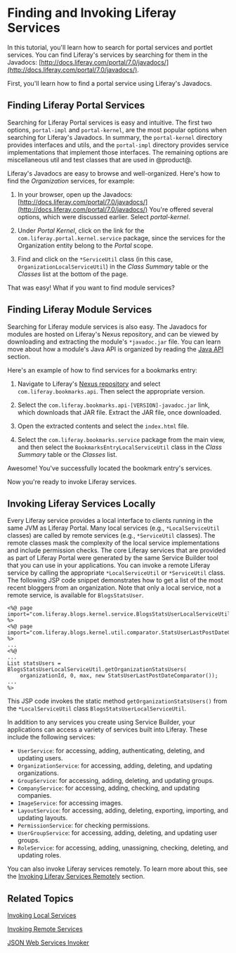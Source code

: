 # Finding and Invoking Liferay Services

In this tutorial, you'll learn how to search for portal services and portlet
services. You can find Liferay's services by searching for them in the Javadocs:
[http://docs.liferay.com/portal/7.0/javadocs/](http://docs.liferay.com/portal/7.0/javadocs/).

First, you'll learn how to find a portal service using Liferay's Javadocs. 

## Finding Liferay Portal Services

Searching for Liferay Portal services is easy and intuitive. The first two
options, `portal-impl` and `portal-kernel`, are the most popular options when
searching for Liferay's Javadocs. In summary, the `portal-kernel` directory
provides interfaces and utils, and the `portal-impl` directory provides
service implementations that implement those interfaces. The remaining options
are miscellaneous util and test classes that are used in @product@.

Liferay's Javadocs are easy to browse and well-organized. Here's how to find the
*Organization* services, for example: 

1. In your browser, open up the Javadocs:
   [http://docs.liferay.com/portal/7.0/javadocs/](http://docs.liferay.com/portal/7.0/javadocs/) 
   You're offered several options, which were discussed earlier. Select
   *portal-kernel*.

2. Under *Portal Kernel*, click on the link for the
   `com.liferay.portal.kernel.service` package, since the services for the
   Organization entity belong to the *Portal* scope. 

3. Find and click on the `*ServiceUtil` class (in this case,
   `OrganizationLocalServiceUtil`) in the *Class Summary* table or the
   *Classes* list at the bottom of the page. 

That was easy! What if you want to find module services? 

## Finding Liferay Module Services

Searching for Liferay module services is also easy. The Javadocs for modules are
hosted on Liferay's Nexus repository, and can be viewed by downloading and
extracting the module's `*javadoc.jar` file. You can learn move about how a
module's Java API is organized by reading the
[Java API](/develop/reference/-/knowledge_base/7-0/finding-liferay-api-modules#java-api)
section.

Here's an example of how to find services for a bookmarks entry:

1. Navigate to Liferay's
[Nexus repository](https://repository.liferay.com/nexus/content/repositories/liferay-releases-ce/com/liferay/)
and select `com.liferay.bookmarks.api`. Then select the appropriate version.

2. Select the `com.liferay.bookmarks.api-[VERSION]-javadoc.jar` link, which
   downloads that JAR file. Extract the JAR file, once downloaded.

3. Open the extracted contents and select the `index.html` file.

4. Select the `com.liferay.bookmarks.service` package from the main view, and
   then select the `BookmarksEntryLocalServiceUtil` class in the *Class Summary*
   table or the *Classes* list.

Awesome! You've successfully located the bookmark entry's services.

Now you're ready to invoke Liferay services. 

<!--
Searching for one of Liferay's built-in plugin services is also easy. Instead of
clicking the link for the service package of the *portal*, click the link for
the service package of the *portlet*. The portlet service packages use the
naming convention `com.liferay.portlet.[portlet-name].service`, where
`[portlet-name]` is replaced with the actual name of the portlet. 

Here's how you find services for a user's blogs statistics:

1. In your browser, open the Javadocs:
   [http://docs.liferay.com/portal/6.2/javadocs/](http://docs.liferay.com/portal/6.2/javadocs/)

2. Under *Portlet Services*, click on the link for the
   `com.liferay.portlet.blogs.service` package in the *Packages* frame, since
   the services are a part of the Blogs portlet. 

3. Find and click on the `*ServiceUtil` class (in this case
   `BlogsStatsUserLocalServiceUtil`) in the *Class Summary* table or the
   *Classes* list. 

Now you're ready to invoke Liferay services. To invoke Liferay services
remotely, your Liferay instance must be configured to allow remote web service
access. Please see the
[Understanding Liferay's Service Security Model](/develop/tutorials/-/knowledge_base/6-2/understanding-liferays-service-security-model) 
tutorial for details.
-->
<!-- The above text does not yet apply, since module Javadoc is only hosted in a
JAR on Nexus. Update this when module Javadoc is hosted on docs.liferay.com.
-Cody -->

## Invoking Liferay Services Locally

Every Liferay service provides a local interface to clients running in the same
JVM as Liferay Portal. Many local services (e.g., `*LocalServiceUtil` classes)
are called by remote services (e.g., `*ServiceUtil` classes). The remote classes
mask the complexity of the local service implementations and include permission
checks. The core Liferay services that are provided as part of Liferay Portal
were generated by the same Service Builder tool that you can use in your
applications. You can invoke a remote Liferay service by calling the appropriate
`*LocalServiceUtil` or `*ServiceUtil` class. The following JSP code snippet
demonstrates how to get a list of the most recent bloggers from an organization.
Note that only a local service, not a remote service, is available for
`BlogsStatsUser`.

    <%@ page import="com.liferay.blogs.kernel.service.BlogsStatsUserLocalServiceUtil" %>
    <%@ page import="com.liferay.blogs.kernel.util.comparator.StatsUserLastPostDateComparator" %>
    ...
    <%@
    ...
    List statsUsers = BlogsStatsUserLocalServiceUtil.getOrganizationStatsUsers(
        organizationId, 0, max, new StatsUserLastPostDateComparator());
    ...
    %>

This JSP code invokes the static method `getOrganizationStatsUsers()` from the
`*LocalServiceUtil` class `BlogsStatsUserLocalServiceUtil`. 

In addition to any services you create using Service Builder, your applications
can access a variety of services built into Liferay. These include the following
services:

- `UserService`: for accessing, adding, authenticating, deleting, and updating
  users. 
- `OrganizationService`: for accessing, adding, deleting, and updating
  organizations. 
- `GroupService`: for accessing, adding, deleting, and updating groups.
- `CompanyService`: for accessing, adding, checking, and updating companies.
- `ImageService`: for accessing images.
- `LayoutService`: for accessing, adding, deleting, exporting, importing, and
  updating layouts. 
- `PermissionService`: for checking permissions.
- `UserGroupService`: for accessing, adding, deleting, and updating user
  groups. 
- `RoleService`: for accessing, adding, unassigning, checking, deleting, and
  updating roles. 

You can also invoke Liferay services remotely. To learn more about this, see the
[Invoking Liferay Services Remotely](/develop/tutorials/-/knowledge_base/7-0/invoking-liferay-services-remotely)
section.

## Related Topics

[Invoking Local Services](/develop/tutorials/-/knowledge_base/7-0/invoking-local-services)

[Invoking Remote Services](/develop/tutorials/-/knowledge_base/7-0/invoking-remote-services)

[JSON Web Services Invoker](/develop/tutorials/-/knowledge_base/7-0/json-web-services-invoker)

